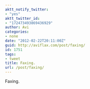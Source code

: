 ```yaml
---
aktt_notify_twitter:
- "yes"
aktt_twitter_id:
- "172473493869436929"
author: Avi
categories:
- none
date: "2012-02-22T20:11:00Z"
guid: http://aviflax.com/post/faxing/
id: 1751
tags:
- tweet
title: Faxing.
url: /post/faxing/
---
```

Faxing.